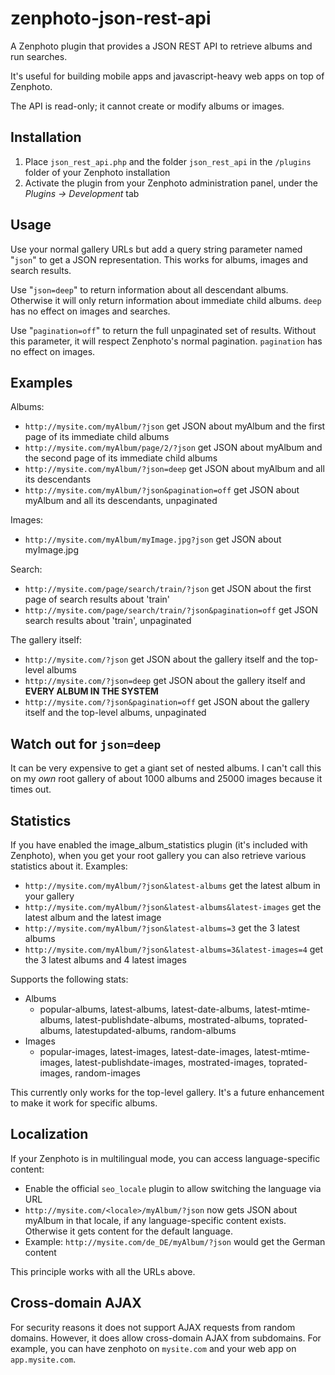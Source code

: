 zenphoto-json-rest-api
=================================

A Zenphoto plugin that provides a JSON REST API to retrieve albums and run searches. 

It's useful for building mobile apps and javascript-heavy web apps on top of Zenphoto.

The API is read-only; it cannot create or modify albums or images.

## Installation
1. Place `json_rest_api.php` and the folder `json_rest_api` in the `/plugins` folder of your Zenphoto installation
2. Activate the plugin from your Zenphoto administration panel, under the *Plugins -> Development* tab
    
## Usage
Use your normal gallery URLs but add a query string parameter named "`json`" to get a JSON representation.  This works for albums, images and search results.

Use "`json=deep`" to return information about all descendant albums.  Otherwise it will only return information about immediate child albums.  `deep` has no effect on images and searches.

Use "`pagination=off`" to return the full unpaginated set of results.  Without this parameter, it will respect Zenphoto's normal pagination.  `pagination` has no effect on images.

## Examples
Albums:
* `http://mysite.com/myAlbum/?json` get JSON about myAlbum and the first page of its immediate child albums
* `http://mysite.com/myAlbum/page/2/?json` get JSON about myAlbum and the second page of its immediate child albums
* `http://mysite.com/myAlbum/?json=deep` get JSON  about myAlbum and all its descendants
* `http://mysite.com/myAlbum/?json&pagination=off` get JSON about myAlbum and all its descendants, unpaginated

Images:
* `http://mysite.com/myAlbum/myImage.jpg?json` get JSON about myImage.jpg

Search:
* `http://mysite.com/page/search/train/?json` get JSON about the first page of search results about 'train'
* `http://mysite.com/page/search/train/?json&pagination=off` get JSON search results about 'train', unpaginated

The gallery itself:
* `http://mysite.com/?json` get JSON about the gallery itself and the top-level albums
* `http://mysite.com/?json=deep` get JSON about the gallery itself and **EVERY ALBUM IN THE SYSTEM**
* `http://mysite.com/?json&pagination=off` get JSON about the gallery itself and the top-level albums, unpaginated

## Watch out for `json=deep`
It can be very expensive to get a giant set of nested albums.  I can't call this on my *own* root gallery of about 1000 albums and 25000 images because it times out.

## Statistics
If you have enabled the image_album_statistics plugin (it's included with Zenphoto), when you get your root gallery you can also retrieve various statistics about it.  Examples:
* `http://mysite.com/myAlbum/?json&latest-albums` get the latest album in your gallery
* `http://mysite.com/myAlbum/?json&latest-albums&latest-images` get the latest album and the latest image
* `http://mysite.com/myAlbum/?json&latest-albums=3` get the 3 latest albums
* `http://mysite.com/myAlbum/?json&latest-albums=3&latest-images=4` get the 3 latest albums and 4 latest images

Supports the following stats:
* Albums
  * popular-albums, latest-albums, latest-date-albums, latest-mtime-albums, latest-publishdate-albums, mostrated-albums, toprated-albums, latestupdated-albums, random-albums
* Images
  * popular-images, latest-images, latest-date-images, latest-mtime-images, latest-publishdate-images, mostrated-images, toprated-images, random-images

This currently only works for the top-level gallery.  It's a future enhancement to make it work for specific albums.

## Localization
If your Zenphoto is in multilingual mode, you can access language-specific content:
* Enable the official `seo_locale` plugin to allow switching the language via URL
* `http://mysite.com/<locale>/myAlbum/?json` now gets JSON about myAlbum in that locale, if any language-specific content exists.  Otherwise it gets content for the default language.
* Example: `http://mysite.com/de_DE/myAlbum/?json` would get the German content

This principle works with all the URLs above.

## Cross-domain AJAX
For security reasons it does not support AJAX requests from random domains. However, it does allow cross-domain AJAX from subdomains.   For example, you can have zenphoto on `mysite.com` and your web app on `app.mysite.com`.
